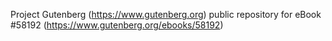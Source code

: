Project Gutenberg (https://www.gutenberg.org) public repository for
eBook #58192 (https://www.gutenberg.org/ebooks/58192)
